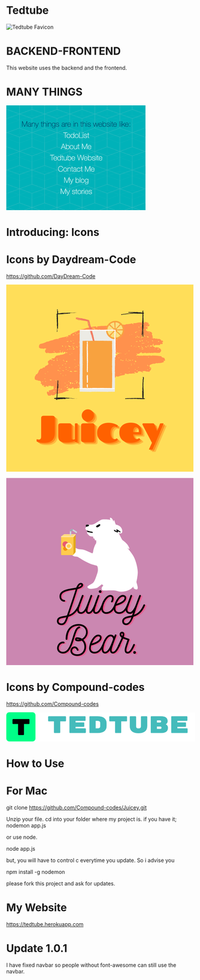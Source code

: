 # Tedtube

![Tedtube Favicon](documentation/Images/favicon.ico)

# BACKEND-FRONTEND

This website uses the backend and the frontend.

# MANY THINGS

![Many Things](documentation/Images/Links.png)

# Introducing: Icons

# Icons by Daydream-Code

https://github.com/DayDream-Code

![Juice by Daydream](documentation/Images/Juicey.png)

![Poley Juice By Daydream](documentation/Images/PoleyJuice.png)

# Icons by Compound-codes

https://github.com/Compound-codes

![Logo](documentation/Images/logo-via-logohub.png)

# How to Use

# For Mac

git clone https://github.com/Compound-codes/Juicey.git

Unzip your file. 
cd into your folder where my project is.
if you have it; nodemon app.js

or use node.

node app.js 

but, you will have to control c everytime you update.
So i advise you

npm install -g nodemon

please fork this project and ask for updates.

# My Website

https://tedtube.herokuapp.com

# Update 1.0.1

I have fixed navbar so people without font-awesome can still use the navbar.